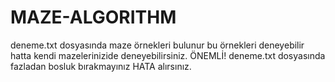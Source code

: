 # MAZE-ALGORITHM


deneme.txt dosyasında maze örnekleri bulunur bu örnekleri deneyebilir hatta kendi mazelerinizide deneyebilirsiniz.
ÖNEMLİ! deneme.txt dosyasında fazladan bosluk bırakmayınız HATA alırsınız.
